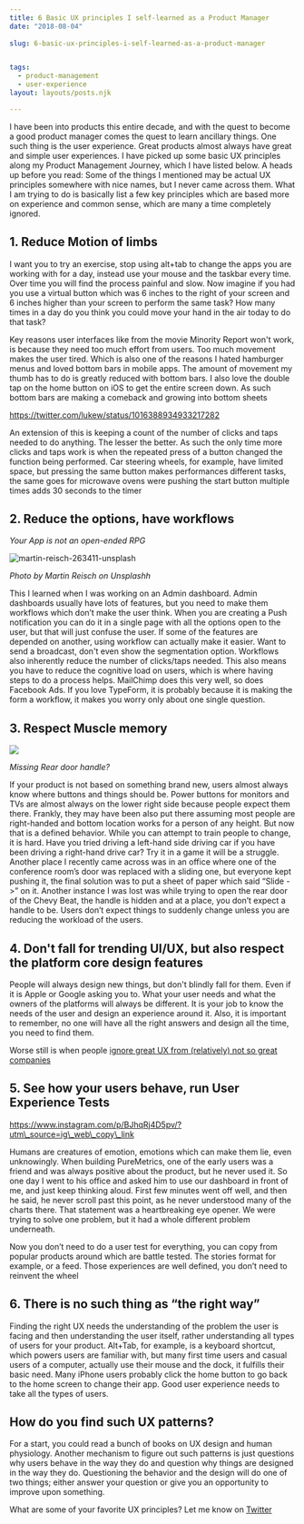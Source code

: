 ```yaml
---
title: 6 Basic UX principles I self-learned as a Product Manager
date: "2018-08-04"
 
slug: 6-basic-ux-principles-i-self-learned-as-a-product-manager


tags: 
  - product-management 
  - user-experience 
layout: layouts/posts.njk

---
```


I have been into products this entire decade, and with the quest to become a good product manager comes the quest to learn ancillary things. One such thing is the user experience. Great products almost always have great and simple user experiences. I have picked up some basic UX principles along my Product Management Journey, which I have listed below. A heads up before you read: Some of the things I mentioned may be actual UX principles somewhere with nice names, but I never came across them. What I am trying to do is basically list a few key principles which are based more on experience and common sense, which are many a time completely ignored.

## 1\. Reduce Motion of limbs

I want you to try an exercise, stop using alt+tab to change the apps you are working with for a day, instead use your mouse and the taskbar every time. Over time you will find the process painful and slow. Now imagine if you had you use a virtual button which was 6 inches to the right of your screen and 6 inches higher than your screen to perform the same task? How many times in a day do you think you could move your hand in the air today to do that task?

Key reasons user interfaces like from the movie Minority Report won't work, is because they need too much effort from users. Too much movement makes the user tired. Which is also one of the reasons I hated hamburger menus and loved bottom bars in mobile apps. The amount of movement my thumb has to do is greatly reduced with bottom bars. I also love the double tap on the home button on iOS to get the entire screen down. As such bottom bars are making a comeback and growing into bottom sheets

https://twitter.com/lukew/status/1016388934933217282

An extension of this is keeping a count of the number of clicks and taps needed to do anything. The lesser the better. As such the only time more clicks and taps work is when the repeated press of a button changed the function being performed. Car steering wheels, for example, have limited space, but pressing the same button makes performances different tasks, the same goes for microwave ovens were pushing the start button multiple times adds 30 seconds to the timer

## 2\. Reduce the options, have workflows

_Your App is not an open-ended RPG_

![martin-reisch-263411-unsplash](/assets/martin-reisch-263411-unsplash.jpg)

_Photo by Martin Reisch on Unsplashh_

This I learned when I was working on an Admin dashboard. Admin dashboards usually have lots of features, but you need to make them workflows which don’t make the user think. When you are creating a Push notification you can do it in a single page with all the options open to the user, but that will just confuse the user. If some of the features are depended on another, using workflow can actually make it easier. Want to send a broadcast, don't even show the segmentation option. Workflows also inherently reduce the number of clicks/taps needed. This also means you have to reduce the cognitive load on users, which is where having steps to do a process helps. MailChimp does this very well, so does Facebook Ads. If you love TypeForm, it is probably because it is making the form a workflow, it makes you worry only about one single question.

## 3\. Respect Muscle memory

![](/assets/chevy-beat.png)

_Missing Rear door handle?_

If your product is not based on something brand new, users almost always know where buttons and things should be. Power buttons for monitors and TVs are almost always on the lower right side because people expect them there. Frankly, they may have been also put there assuming most people are right-handed and bottom location works for a person of any height. But now that is a defined behavior. While you can attempt to train people to change, it is hard. Have you tried driving a left-hand side driving car if you have been driving a right-hand drive car? Try it in a game it will be a struggle. Another place I recently came across was in an office where one of the conference room’s door was replaced with a sliding one, but everyone kept pushing it, the final solution was to put a sheet of paper which said “Slide ->” on it. Another instance I was lost was while trying to open the rear door of the Chevy Beat, the handle is hidden and at a place, you don’t expect a handle to be. Users don’t expect things to suddenly change unless you are reducing the workload of the users.

## 4\. Don't fall for trending UI/UX, but also respect the platform core design features

People will always design new things, but don't blindly fall for them. Even if it is Apple or Google asking you to. What your user needs and what the owners of the platforms will always be different. It is your job to know the needs of the user and design an experience around it. Also, it is important to remember, no one will have all the right answers and design all the time, you need to find them.

Worse still is when people [ignore great UX from (relatively) not so great companies](https://www.theverge.com/2017/9/15/16300402/iphone-x-webos-palm-pre-cards-gestures-nostalgia)

## 5\. See how your users behave, run User Experience Tests

https://www.instagram.com/p/BJhqRj4D5pv/?utm\_source=ig\_web\_copy\_link

Humans are creatures of emotion, emotions which can make them lie, even unknowingly. When building PureMetrics, one of the early users was a friend and was always positive about the product, but he never used it. So one day I went to his office and asked him to use our dashboard in front of me, and just keep thinking aloud. First few minutes went off well, and then he said, he never scroll past this point, as he never understood many of the charts there. That statement was a heartbreaking eye opener. We were trying to solve one problem, but it had a whole different problem underneath.

Now you don’t need to do a user test for everything, you can copy from popular products around which are battle tested. The stories format for example, or a feed. Those experiences are well defined, you don’t need to reinvent the wheel

## 6\. There is no such thing as “the right way”

Finding the right UX needs the understanding of the problem the user is facing and then understanding the user itself, rather understanding all types of users for your product. Alt+Tab, for example, is a keyboard shortcut, which powers users are familiar with, but many first time users and casual users of a computer, actually use their mouse and the dock, it fulfills their basic need. Many iPhone users probably click the home button to go back to the home screen to change their app. Good user experience needs to take all the types of users.

## How do you find such UX patterns?

For a start, you could read a bunch of books on UX design and human physiology. Another mechanism to figure out such patterns is just questions why users behave in the way they do and question why things are designed in the way they do. Questioning the behavior and the design will do one of two things; either answer your question or give you an opportunity to improve upon something.

What are some of your favorite UX principles? Let me know on [Twitter](https://twitter.com/ravivyas84)
